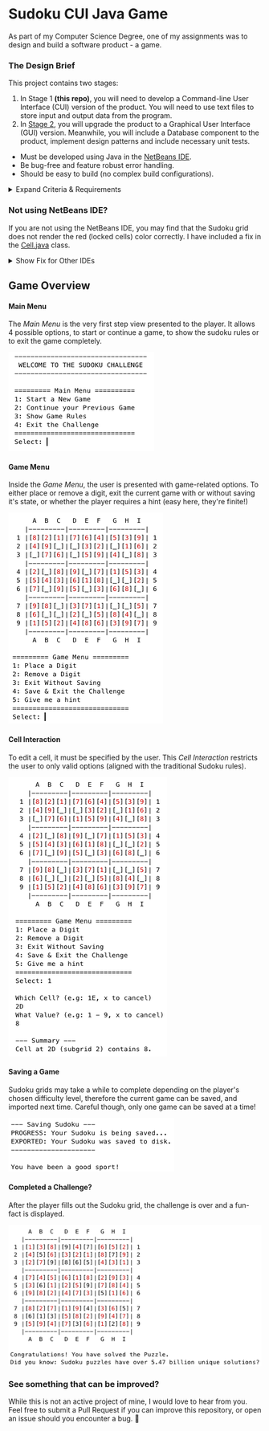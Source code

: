 # Sudoku CUI Java Game
As part of my Computer Science Degree, one of my assignments was to design and build a software product - a game.

### The Design Brief
This project contains two stages:
1. In Stage 1 **(this repo)**, you will need to develop a Command-line User Interface (CUI) version of the
product. You will need to use text files to store input and output data from the program.
2. In [Stage 2](https://github.com/olafwrieden/sudoku-gui/ "Stage 2 Code"), you will upgrade the product to a Graphical User Interface (GUI) version. Meanwhile, you will include a Database component to the product, implement design patterns and include necessary unit tests.

* Must be developed using Java in the [NetBeans IDE](https://netbeans.org).
* Be bug-free and feature robust error handling.
* Should be easy to build (no complex build configurations).

<details>
  <summary>Expand Criteria & Requirements</summary>
  <p>
    
  Completed | Requirement
:------------ | :-------------|
:heavy_check_mark: | **User Interface (CUI)**<ul><li>Clear and well-designed interface</li><li>The program can handle users’ inputs from the CUI properly</li><li>The interface is easy for users to interact with</li></ul>
:heavy_check_mark: |  **File IO**<ul><li>The program input and output data from/to text files successfully</li></ul>
:heavy_check_mark: |  **Software functionality and usability**<ul><li>The program is easy to compile and run without any manual configurations (e.g. set up input/output files, import .jar files, etc.)</li><li>The program can be easily interacted with without any errors</li><li>The complexity of the functionality</li></ul>
:heavy_check_mark: |  **Software design & implementation**<ul><li>The program can be compiled successfully</li><li>Highly readable code</li><li>Meaningful and appropriate comments</li><li>Executes without runtime errors</li><li>Robust error handling</li><li>Clear class structure</li><li>Complexity and robustness of the functionality</li></ul>
  
  </p>
</details>

### Not using NetBeans IDE?
If you are not using the NetBeans IDE, you may find that the Sudoku grid does not render the red (locked cells) color correctly. I have included a fix in the [Cell.java](https://github.com/olafwrieden/sudoku-cui/blob/master/src/sudoku/Cell.java#L111) class.

<details>
  <summary>Show Fix for Other IDEs</summary>
  <p>
    
```java
@Override
public String toString() {
  if (this.isLocked()) {
    // Uncomment the following line if you don't use NetBeans:
    //return "[" + getUserValue() + "]";

    // NetBeans only! Print locked/generated cells in red:
    return "[" + COLOUR_RED + getUserValue() + COLOUR_RESET + "]";
  }
  return ("[" + (isEmpty() ? "_" : getUserValue()) + "]");
}
```

  </p>
</details>

## Game Overview

#### Main Menu
The *Main Menu* is the very first step view presented to the player. It allows 4 possible options, to start or continue a game, to show the sudoku rules or to exit the game completely.

![Main Menu](/screenshots/main-menu.png)

#### Game Menu
Inside the *Game Menu*, the user is presented with game-related options. To either place or remove a digit, exit the current game with or without saving it's state, or whether the player requires a hint (easy here, they're finite!)

![Game Menu](/screenshots/game-menu.png)

#### Cell Interaction
To edit a cell, it must be specified by the user. This *Cell Interaction* restricts the user to only valid options (aligned with the traditional Sudoku rules).

![Cell Interaction](/screenshots/cell-interaction.png)

#### Saving a Game
Sudoku grids may take a while to complete depending on the player's chosen difficulty level, therefore the current game can be saved, and imported next time. Careful though, only one game can be saved at a time!

![Exporting Sudoku](/screenshots/export-sudoku.png)

#### Completed a Challenge?
After the player fills out the Sudoku grid, the challenge is over and a fun-fact is displayed.

![Sudoku Complete](/screenshots/sudoku-complete.png)

### See something that can be improved?
While this is not an active project of mine, I would love to hear from you. Feel free to submit a Pull Request if you can improve this repository, or open an issue should you encounter a bug. 🐞
